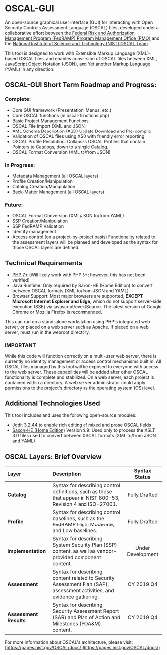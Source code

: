 # OSCAL-GUI
An open-source graphical user interface (GUI) for interacting with Open Security Controls Assessment Language (OSCAL) files, developed under a collaborative effort between the [Federal Risk and Authorization Management Program (FedRAMP) Program Management Office (PMO)](https://fedramp.gov) and the [National Institute of Science and Technology (NIST) OSCAL Team](https://nist.gov/OSCAL).

This tool is designed to work with Extensible Markup Language (XML)-based OSCAL files, and enables conversion of OSCAL files between XML, JavaScript Object Notation (JSON), and Yet another Markup Language (YAML) in any direction.

## OSCAL-GUI Short Term Roadmap and Progress:

### Complete:
- Core GUI framework (Presentation, Menus, etc.)
- Core OSCAL functions (in oscal-functions.php)
- Basic Project Management Functions
- OSCAL File Import (XML and JSON)
- XML Schema Description (XSD) Update Download and Pre-compile
- Validation of OSCAL files using XSD with friendly error reporting
- OSCAL Profile Resolution: Collapses OSCAL Profiles that contain Pointers to Catalogs, down to a single Catalog.
- OSCAL Format Conversion (XML to/from JSON)

### In Progress:
- Metadata Management (all OSCAL layers)
- Profile Creation/Manipulation
- Catalog Creation/Manipulation
- Back-Matter Management (all OSCAL layers)

### Future:
- OSCAL Format Conversion (XML/JSON to/from YAML)
- SSP Creation/Manipulation
- SSP FedRAMP Validation
- Identity management
- Access control (on a project-by-project basis)
Functionality related to the assessment layers will be planned and developed as the syntax for those OSCAL layers are defined.

## Technical Requirements
- [PHP 7+](https://www.php.net/downloads.php) (Will likely work with PHP 5+; however, this has not been verified)
- Java Runtime: Only required by Saxon-HE (Home Edition) to convert between OSCAL formats (XML to/from JSON and YAML)
- Browser Support: Most major browsers are supported, **EXCEPT Microsoft Internet Explorer and Edge**, which do not support server-side execution (SSE) via javascript/eventSource. The latest version of Google Chrome or Mozilla Firefox is recommended.

This can run on a stand-alone workstation using PHP's integrated web server, or placed on a web server such as Apache. If placed on a web server, must run in the webroot directory.  

### IMPORTANT
While this code will function correctly on a multi-user web server, there is currently no identity management or access control mechanisms built in. All OSCAL files managed by this tool will be exposed to everyone with access to the web server. These capabilities will be added after other OSCAL functionality is complete and stabilized. On a web server, each project is contained within a directory. A web server administrator could apply permissions to the project's directory as the operating system (OS) level.

## Additional Technologies Used
This tool includes and uses the following open-source modules:
- [Jodit 3.2.44](https://xdsoft.net/jodit/) to enable rich editing of mixed and prose OSCAL fields
- [Saxon-HE (Home Edition)](https://saxonica.com/download/java.xml) Version 9.9: Used only to process the XSLT 3.0 files used to convert between OSCAL formats (XML to/from JSON and YAML) 

## OSCAL Layers: Brief Overview

| Layer      | Description     | Syntax Status     |
| :------------- | :---------- | :-----------: |
|  **Catalog** | Syntax for describing control definitions, such as those that appear in NIST 800-53, Revision 4 and ISO-27001. | Fully Drafted |
| **Profile**  | Syntax for describing control baselines, such as the FedRAMP High, Moderate, and Low baselines. | Fully Drafted |
|  **Implementation** | Syntax for describing System Security Plan (SSP) content, as well as vendor-provided component content. | Under Development |
|  **Assessment** | Syntax for describing content related to Security Assessment Plan (SAP), assessment activities, and evidence gathering. | CY 2019 Q4 |
|  **Assessment Results** | Syntax for describing Security Assessment Report (SAR) and Plan of Action and Milestones (POA&M) content. | CY 2019 Q4 |

For more information about OSCAL's architecture, please visit:
[https://pages.nist.gov/OSCAL/docs/](https://pages.nist.gov/OSCAL/docs/)
